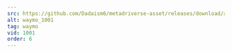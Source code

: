 ```yaml
---
src: https://github.com/Dadaism6/metadriverse-asset/releases/download/assetsv1.0.3/waymo_1001.mp4
alt: waymo_1001
tag: waymo
vid: 1001
order: 6
---
```

